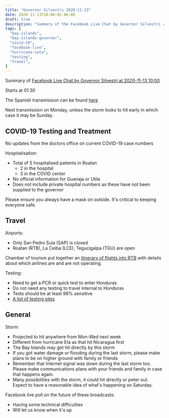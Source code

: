```yaml
---
title: "Governor Silvestri 2020-11-13"
date: 2020-11-13T10:00:02-06:00
draft: true
description: "Summary of the Facebook Live Chat by Governor Silvestri at 2020-11-13 10:00"
tags: [
  "bay-islands",
  "bay-islands-governor",
  "covid-19",
  "facebook-live",
  "hurricane-iota",
  "testing",
  "travel",
]
---
```


Summary of [Facebook Live Chat by Governor Silvestri at 2020-11-13
10:00](https://www.facebook.com/gobernacionislas/videos/975963279557251/)

Starts at 01:30

The Spanish transmission can be found
[here](https://www.facebook.com/gobernacionislas/videos/654129071942722/)

Next transmission on Monday, unless the storm looks to hit early in which case
it may be Sunday.

COVID-19 Testing and Treatment
------------------------------

No updates from the doctors office on current COVID-19 case numbers

Hospitalisation:
* Total of 5 hospitalised patients in Roatan
  * 2 in the hospital
  * 3 in the COVID center
* No official information for Guanaja or Utila
* Does not include private hospital numbers as these have not been supplied to
  the governor

Please ensure you always have a mask on outside. It's critical to keeping
everyone safe.

Travel
------

Airports:
* Only San Pedro Sula (SAP) is closed
* Roatan (RTB), La Ceiba (LCE), Tegucigalpa (TGU) are open

Chamber of tourism put together an [itinerary of flights into
RTB](https://www.facebook.com/gobernacionislas/posts/708701203106558) with
details about which airlines are and are not operating.

Testing:
* Need to get a PCR or quick test to enter Honduras
* Do not need any testing to travel internal to Honduras
* Tests should be at least 98% sensitive
* [A list of testing
  sites](https://www.facebook.com/gobernacionislas/posts/709315893045089)

General
-------

Storm:
* Projected to hit anywhere from Mon-Wed next week
* Different from hurricane Eta as that hit Nicaragua first
* The Bay Islands may get hit directly by this storm
* If you got water damage or flooding during the last storm, please make plans
  to be on higher ground with family or friends
* Remember that Internet signal was down during the last storm too. Please make
  communications plans with your friends and family in case that happens again.
* Many possibilities with the storm, it could hit directly or peter out. Expect
  to have a reasonable idea of what's happening on Saturday.

Facebook live poll on the future of these broadcasts:
* Having some technical difficulties
* Will let us know when it's up
